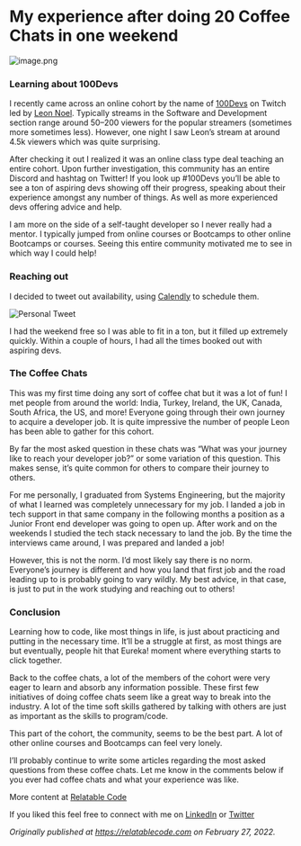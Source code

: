 # My experience after doing 20 Coffee Chats in one weekend


![image.png](https://cdn.hashnode.com/res/hashnode/image/upload/v1651102884579/Afqf9OTdQ.png)

### Learning about 100Devs

I recently came across an online cohort by the name of [100Devs](https://leonnoel.com/100devs/) on Twitch led by [Leon Noel](https://twitter.com/leonnoel). Typically streams in the Software and Development section range around 50–200 viewers for the popular streamers (sometimes more sometimes less). However, one night I saw Leon’s stream at around 4.5k viewers which was quite surprising.

After checking it out I realized it was an online class type deal teaching an entire cohort. Upon further investigation, this community has an entire Discord and hashtag on Twitter! If you look up #100Devs you’ll be able to see a ton of aspiring devs showing off their progress, speaking about their experience amongst any number of things. As well as more experienced devs offering advice and help.

I am more on the side of a self-taught developer so I never really had a mentor. I typically jumped from online courses or Bootcamps to other online Bootcamps or courses. Seeing this entire community motivated me to see in which way I could help!

### Reaching out

I decided to tweet out availability, using [Calendly](https://calendly.com/) to schedule them.

![Personal Tweet](https://cdn.hashnode.com/res/hashnode/image/upload/v1645963615103/Nb_oLEgkZ.png)

I had the weekend free so I was able to fit in a ton, but it filled up extremely quickly. Within a couple of hours, I had all the times booked out with aspiring devs.

### The Coffee Chats

This was my first time doing any sort of coffee chat but it was a lot of fun! I met people from around the world: India, Turkey, Ireland, the UK, Canada, South Africa, the US, and more! Everyone going through their own journey to acquire a developer job. It is quite impressive the number of people Leon has been able to gather for this cohort.

By far the most asked question in these chats was “What was your journey like to reach your developer job?” or some variation of this question. This makes sense, it’s quite common for others to compare their journey to others.

For me personally, I graduated from Systems Engineering, but the majority of what I learned was completely unnecessary for my job. I landed a job in tech support in that same company in the following months a position as a Junior Front end developer was going to open up. After work and on the weekends I studied the tech stack necessary to land the job. By the time the interviews came around, I was prepared and landed a job!

However, this is not the norm. I’d most likely say there is no norm. Everyone’s journey is different and how you land that first job and the road leading up to is probably going to vary wildly. My best advice, in that case, is just to put in the work studying and reaching out to others!

### Conclusion

Learning how to code, like most things in life, is just about practicing and putting in the necessary time. It’ll be a struggle at first, as most things are but eventually, people hit that Eureka! moment where everything starts to click together.

Back to the coffee chats, a lot of the members of the cohort were very eager to learn and absorb any information possible. These first few initiatives of doing coffee chats seem like a great way to break into the industry. A lot of the time soft skills gathered by talking with others are just as important as the skills to program/code.

This part of the cohort, the community, seems to be the best part. A lot of other online courses and Bootcamps can feel very lonely.

I’ll probably continue to write some articles regarding the most asked questions from these coffee chats. Let me know in the comments below if you ever had coffee chats and what your experience was like.

More content at [Relatable Code](https://relatablecode.com/)

If you liked this feel free to connect with me on [LinkedIn](https://www.linkedin.com/in/diego-ballesteros-9468a7136/) or [Twitter](https://twitter.com/relatablecoder)

_Originally published at_ [_https://relatablecode.com_](https://relatablecode.com/my-experience-after-doing-20-coffee-chats-in-one-weekend/) _on February 27, 2022._